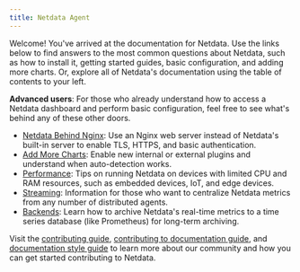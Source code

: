 ```yaml
---
title: Netdata Agent
---
```


Welcome! You've arrived at the documentation for Netdata. Use the links below to find answers to the most common questions about Netdata, such as how to install it, getting started guides, basic configuration, and adding more charts. Or, explore all of Netdata's documentation using the table of contents to your left.

**Advanced users**: For those who already understand how to access a Netdata dashboard and perform basic configuration, feel free to see what's behind any of these other doors.

-   [Netdata Behind Nginx](/docs/agent/running-behind-nginx/): Use an Nginx web server instead of Netdata's built-in server to enable TLS, HTTPS, and basic authentication.
-   [Add More Charts](/docs/agent/add-more-charts-to-netdata/): Enable new internal or external plugins and understand when auto-detection works.
-   [Performance](/docs/agent/performance/): Tips on running Netdata on devices with limited CPU and RAM resources, such as embedded devices, IoT, and edge devices.
-   [Streaming](/docs/agent/streaming/): Information for those who want to centralize Netdata metrics from any number of distributed agents.
-   [Backends](/docs/agent/backends/): Learn how to archive Netdata's real-time metrics to a time series database (like Prometheus) for long-term archiving.

Visit the [contributing guide](/docs/agent/contributing/), [contributing to documentation guide](/docs/agent/contributing/contributing-documentation/), and [documentation style guide](/docs/agent/contributing/style-guide/) to learn more about our community and how you can get started contributing to Netdata.